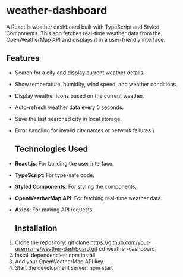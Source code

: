 # weather-dashboard
A React.js weather dashboard built with TypeScript and Styled Components. This app fetches real-time weather data from the OpenWeatherMap API and displays it in a user-friendly interface.

## Features
- Search for a city and display current weather details.
- Show temperature, humidity, wind speed, and weather conditions.
- Display weather icons based on the current weather.
- Auto-refresh weather data every 5 seconds.
- Save the last searched city in local storage.
- Error handling for invalid city names or network failures.\

  ## Technologies Used
- **React.js**: For building the user interface.
- **TypeScript**: For type-safe code.
- **Styled Components**: For styling the components.
- **OpenWeatherMap API**: For fetching real-time weather data.
- **Axios**: For making API requests.

  ## Installation
1. Clone the repository:
   git clone https://github.com/your-username/weather-dashboard.git
   cd weather-dashboard
2. Install dependencies:
   npm install
3. Add your OpenWeatherMap API key.
4. Start the development server:
   npm start
